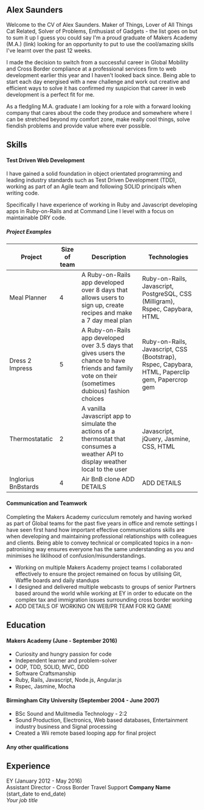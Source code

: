 ## Alex Saunders

Welcome to the CV of Alex Saunders. Maker of Things, Lover of All Things Cat Related, Solver of Problems, Enthusiast of Gadgets - the list goes on but to sum it up I guess you could say I'm a proud graduate of Makers Academy (M.A.) (link) looking for an opportunity to put to use the cool/amazing skills I've learnt over the past 12 weeks.

I made the decision to switch from a successful career in Global Mobility and Cross Border compliance at a professional services firm to web development earlier this year and I haven't looked back since. Being able to start each day energised with a new challenge and work out creative and efficient ways to solve it has confirmed my suspicion that career in web development is a perfect fit for me.

As a fledgling M.A. graduate I am looking for a role with a forward looking company that cares about the code they produce and somewhere where I can be stretched beyond my comfort zone, make really cool things, solve fiendish problems and provide value where ever possible.

## Skills

#### Test Driven Web Development

I have gained a solid foundation in object orientated programming and leading industry standards such as Test Driven Development (TDD), working as part of an Agile team and following SOLID principals when writing code.

Specifically I have experience of working in Ruby and Javascript developing apps in Ruby-on-Rails and at Command Line I level with a focus on maintainable DRY code.

##### Project Examples
| Project | Size of team | Description | Technologies |
|---------|--------|-------------|--------------|
| Meal Planner |4| A Ruby-on-Rails app developed over 8 days that allows users to sign up, create recipes and make a 7 day meal plan | Ruby-on-Rails, Javascript, PostgreSQL, CSS (Milligram), Rspec, Capybara, HTML |
| Dress 2 Impress | 5 | A Ruby-on-Rails app developed over 3.5 days that gives users the chance to have friends and family vote on their (sometimes dubious) fashion choices | Ruby-on-Rails, Javascript, CSS (Bootstrap), Rspec, Capybara, HTML, Paperclip gem, Papercrop gem |
| Thermostatatic | 2 | A vanilla Javascript app to simulate the actions of a thermostat that consumes a weather API to display weather local to the user | Javascript, jQuery, Jasmine, CSS, HTML |
| Inglorius BnBstards | 4 | Air BnB clone ADD DETAILS | ADD DETAILS |


#### Communication and Teamwork

Completing the Makers Academy curicculum remotely and having worked as part of Global teams for the past five years in office and remote settings I have seen first hand how important effective communications skills are when developing and maintaining professional relationships with colleagues and clients. Being able to convey technical or complicated topics in a non-patronising way ensures everyone has the same understanding as you and minimises he liklihood of confusion/misunderstandings.

- Working on multiple Makers Academy project teams I collaborated effectively to ensure the project remained on focus by utilising Git, Waffle boards and daily standups
- I designed and delivered multiple webcasts to groups of senior Partners based around the world while working at EY in order to educate on the complex tax and immigration issues surrounding cross border working
- ADD DETAILS OF WORKING ON WEB/PR TEAM FOR KQ GAME


## Education

#### Makers Academy (June - September 2016)

- Curiosity and hungry passion for code
- Independent learner and problem-solver
- OOP, TDD, SOLID, MVC, DDD
- Software Craftsmanship
- Ruby, Rails, Javascript, Node.js, Angular.js
- Rspec, Jasmine, Mocha

#### Birmingham City University (September 2004 - June 2007)

- BSc Sound and Mulitmedia Technology - 2:2
- Sound Production, Electronics, Web based databases, Entertainment industry business and Signal processing
- Created a Wii remote based looping app for final project

#### Any other qualifications

## Experience

EY (January 2012 - May 2016)    
Assistant Director - Cross Border Travel Support
**Company Name** (start_date to end_date)   
*Your job title*  
